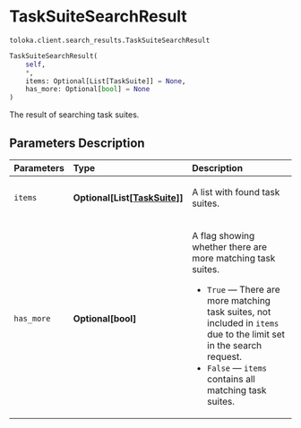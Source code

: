 # TaskSuiteSearchResult
`toloka.client.search_results.TaskSuiteSearchResult`

```python
TaskSuiteSearchResult(
    self,
    *,
    items: Optional[List[TaskSuite]] = None,
    has_more: Optional[bool] = None
)
```

The result of searching task suites.

## Parameters Description

| Parameters | Type | Description |
| :----------| :----| :-----------|
`items`|**Optional\[List\[[TaskSuite](toloka.client.task_suite.TaskSuite.md)\]\]**|<p>A list with found task suites.</p>
`has_more`|**Optional\[bool\]**|<p>A flag showing whether there are more matching task suites.</p> <ul> <li>`True` — There are more matching task suites, not included in `items` due to the limit set in the search request.</li> <li>`False` — `items` contains all matching task suites.</li> </ul>
